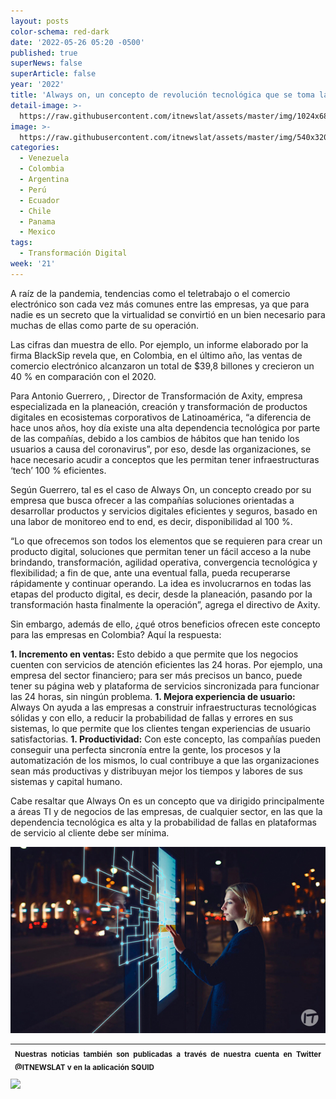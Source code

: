 ```yaml
---
layout: posts
color-schema: red-dark
date: '2022-05-26 05:20 -0500'
published: true
superNews: false
superArticle: false
year: '2022'
title: 'Always on, un concepto de revolución tecnológica que se toma las empresas'
detail-image: >-
  https://raw.githubusercontent.com/itnewslat/assets/master/img/1024x680/mujer-con-tablero-g.jpg
image: >-
  https://raw.githubusercontent.com/itnewslat/assets/master/img/540x320/mujer-con-tablero-p.jpg
categories:
  - Venezuela
  - Colombia
  - Argentina
  - Perú
  - Ecuador
  - Chile
  - Panama
  - Mexico
tags:
  - Transformación Digital
week: '21'
---
```

A raíz de la pandemia, tendencias como el teletrabajo o el comercio electrónico son cada vez más comunes entre las empresas, ya que para nadie es un secreto que la virtualidad se convirtió en un bien necesario para muchas de ellas como parte de su operación.

Las cifras dan muestra de ello. Por ejemplo, un informe elaborado por la firma BlackSip revela que, en Colombia, en el último año, las ventas de comercio electrónico alcanzaron un total de $39,8 billones y crecieron un 40 % en comparación con el 2020. 

Para Antonio Guerrero, , Director de Transformación de Axity, empresa especializada en la planeación, creación y transformación de productos digitales en ecosistemas corporativos de Latinoamérica, “a diferencia de hace unos años, hoy día existe una alta dependencia tecnológica por parte de las compañías, debido a los cambios de hábitos que han tenido los usuarios a causa del coronavirus”, por eso, desde las organizaciones, se hace necesario acudir a conceptos que les permitan tener infraestructuras ‘tech’ 100 % eficientes.

Según Guerrero, tal es el caso de Always On, un concepto creado por su empresa que busca ofrecer a las compañías soluciones orientadas a desarrollar productos y servicios digitales eficientes y seguros, basado en una labor de monitoreo end to end, es decir, disponibilidad al 100 %.

“Lo que ofrecemos son todos los elementos que se requieren para crear un producto digital, soluciones que permitan tener un fácil acceso a la nube brindando, transformación, agilidad operativa, convergencia tecnológica y flexibilidad; a fin de que, ante una eventual falla, pueda recuperarse rápidamente y continuar operando. La idea es involucrarnos en todas las etapas del producto digital, es decir, desde la planeación, pasando por la transformación hasta finalmente la operación”, agrega el directivo de Axity.

Sin embargo, además de ello, ¿qué otros beneficios ofrecen este concepto para las empresas en Colombia? Aquí la respuesta:

**1. Incremento en ventas:** Esto debido a que permite que los negocios cuenten con servicios de atención eficientes las 24 horas. Por ejemplo, una empresa del sector financiero; para ser más precisos un banco, puede tener su página web y plataforma de servicios sincronizada para funcionar las 24 horas, sin ningún problema.
**1. Mejora experiencia de usuario:** Always On ayuda a las empresas a construir infraestructuras tecnológicas sólidas y con ello, a reducir la probabilidad de fallas y errores en sus sistemas, lo que permite que los clientes tengan experiencias de usuario satisfactorias. 
**1. Productividad:** Con este concepto, las compañías pueden conseguir una perfecta sincronía entre la gente, los procesos y la automatización de los mismos, lo cual contribuye a que las organizaciones sean más productivas y distribuyan mejor los tiempos y labores de sus sistemas y capital humano.


Cabe resaltar que Always On es un concepto que va dirigido principalmente a áreas TI y de negocios de las empresas, de cualquier sector, en las que la dependencia tecnológica es alta y la probabilidad de fallas en plataformas de servicio al cliente debe ser mínima.

![](https://raw.githubusercontent.com/itnewslat/assets/master/img/540x320/mujer-con-tablero-p.jpg)

<table style="height: 42px;" width="569">
<tbody>
<tr>
<td style="text-align: justify;"><sub><strong>Nuestras noticias también son publicadas a través de nuestra cuenta en Twitter <a href="https://twitter.com/itnewslat?lang=es">@ITNEWSLAT</a> y en la aplicación <a href="https://squidapp.co/en/">SQUID</a></strong></sub></td>
</tr>
</tbody>
</table>

<img src="https://tracker.metricool.com/c3po.jpg?hash=56f88a41e39ab42c063cc51676587a04"/>